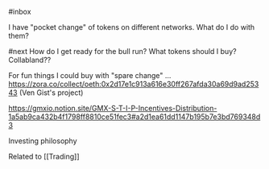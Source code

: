 #inbox 

I have "pocket change" of tokens on different networks. What do I do with them?

#next How do I get ready for the bull run? What tokens should I buy? Collabland?? 

For fun things I could buy with "spare change" ... https://zora.co/collect/oeth:0x2d17e1c913a616e30ff267afda30a69d9ad25343 (Ven Gist's project)

https://gmxio.notion.site/GMX-S-T-I-P-Incentives-Distribution-1a5ab9ca432b4f1798ff8810ce51fec3#a2d1ea61dd1147b195b7e3bd769348d3

Investing philosophy

Related to [[Trading]]



